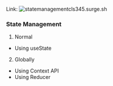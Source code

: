Link: ![statemanagementcls345.surge.sh](http://statemanagementcls345.surge.sh)
### State Management
1.  Normal
- Using useState
2. Globally
- Using Context API
- Using Reducer